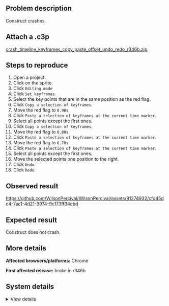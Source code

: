 ## Problem description

Construct crashes.

## Attach a .c3p

[crash_timeline_keyframes_copy_paste_offset_undo_redo_r346b.zip](https://github.com/WilsonPercival/WilsonPercival/files/11856850/crash_timeline_keyframes_copy_paste_offset_undo_redo_r346b.zip)

## Steps to reproduce

1. Open a project.
2. Click on the sprite.
3. Click `Editing mode`
4. Click `Set keyframes`.
5. Select the key points that are in the same position as the red flag.
6. Click `Copy a selection of keyframes`.
7. Move the red flag to `0.90s`.
8. Click `Paste a selection of keyframes at the current time marker`.
9. Select all points except the first ones.
10. Click `Copy a selection of keyframes`.
11. Move the red flag to `0.80s`.
12. Click `Paste a selection of keyframes at the current time marker`.
13. Move the red flag to `0.70s`.
14. Click `Paste a selection of keyframes at the current time marker`.
15. Select all points except the first ones.
16. Move the selected points one position to the right.
17. Click `Undo`.
18. Click `Redo`.

## Observed result

https://github.com/WilsonPercival/WilsonPercival/assets/91274932/cfd45dc4-7ac1-4d21-9974-9c173ff94ebd

## Expected result

Construct does not crash.

## More details



**Affected browsers/platforms:** Chrome

**First affected release:** broke in r346b

## System details

<details><summary>View details</summary>

Error report information
Type: unhandled rejection
Reason: Error: keyframe already at time @ Error: keyframe already at time at d.yMa (https://editor.construct.net/r346/projectResources.js:1147:163) at https://editor.construct.net/r346/projectResources.js:1150:26 at d.gLc (https://editor.construct.net/r346/projectResources.js:1049:325) at d.P5a (https://editor.construct.net/r346/projectResources.js:1049:389) at d.yIa (https://editor.construct.net/r346/projectResources.js:1050:51) at d.Ha (https://editor.construct.net/r346/projectResources.js:1149:497) at AZa.Dm.nf (https://editor.construct.net/r346/projectResources.js:1905:41) at self.vj.nf (https://editor.construct.net/r346/projectResources.js:1891:494) at window.wc.wj (https://editor.construct.net/r346/projectResources.js:1896:143) at d.wj (https://editor.construct.net/r346/projectResources.js:1770:311)
Stack: Error: keyframe already at time at d.yMa (https://editor.construct.net/r346/projectResources.js:1147:163) at https://editor.construct.net/r346/projectResources.js:1150:26 at d.gLc (https://editor.construct.net/r346/projectResources.js:1049:325) at d.P5a (https://editor.construct.net/r346/projectResources.js:1049:389) at d.yIa (https://editor.construct.net/r346/projectResources.js:1050:51) at d.Ha (https://editor.construct.net/r346/projectResources.js:1149:497) at AZa.Dm.nf (https://editor.construct.net/r346/projectResources.js:1905:41) at self.vj.nf (https://editor.construct.net/r346/projectResources.js:1891:494) at window.wc.wj (https://editor.construct.net/r346/projectResources.js:1896:143) at d.wj (https://editor.construct.net/r346/projectResources.js:1770:311)
Construct version: r346
URL: https://editor.construct.net/r346/
Date: Sat Jun 24 2023 14:53:16 GMT+0300 (Восточная Европа, летнее время)
Uptime: 107.9 s

Platform information
Product: Construct 3 r346 (beta)
Browser: Chrome 109.0.5414.120
Browser engine: Chromium
Context: browser
Operating system: Windows NT 0.1.0
Device type: desktop
Device pixel ratio: 1
Logical CPU cores: 2
Approx. device memory: 4 GB
User agent: Mozilla/5.0 (Windows NT 10.0; Win64; x64) AppleWebKit/537.36 (KHTML, like Gecko) Chrome/109.0.0.0 Safari/537.36
Language setting: en-US

WebGL information
Version string: WebGL 2.0 (OpenGL ES 3.0 Chromium)
Numeric version: 2
Supports NPOT textures: yes
Supports GPU profiling: no
Supports highp precision: yes
Vendor: Google Inc. (Google)
Renderer: ANGLE (Google, Vulkan 1.3.0 (SwiftShader Device (Subzero) (0x0000C0DE)), SwiftShader driver)
Major performance caveat: yes
Maximum texture size: 8192
Point size range: 1 to 1023
Extensions: EXT_color_buffer_float, EXT_color_buffer_half_float, EXT_float_blend, EXT_texture_compression_bptc, EXT_texture_compression_rgtc, EXT_texture_filter_anisotropic, OES_draw_buffers_indexed, OES_texture_float_linear, WEBGL_compressed_texture_astc, WEBGL_compressed_texture_etc, WEBGL_compressed_texture_etc1, WEBGL_compressed_texture_s3tc, WEBGL_compressed_texture_s3tc_srgb, WEBGL_debug_renderer_info, WEBGL_lose_context, WEBGL_multi_draw, OVR_multiview2

</details>
